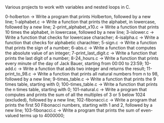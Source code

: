 Various projects to work with variables and nested loops in C.

0-holberton -> Write a program that prints Holberton, followed by a new line;
1-alphabet.c -> Write a function that prints the alphabet, in lowercase, followed by a new line;
2-print_alphabet_x10.c -> Write a function that prints 10 times the alphabet, in lowercase, followed by a new line;
3-islower.c -> Write a function that checks for lowercase characher;
4-isalpha.c -> Write a function that checks for alphabetic charachter;
5-sign.c -> Write a function that prints the sign of a number;
6-abs.c -> Write a function that computes the absolute value of an integer;
7-print_last_digit.c -> Write a function that prints the last digit of a number;
8-24_hours.c -> Write a function that prints every minute of the day of Jack Bauer, starting from 00:00 to 23:59;
10-add.c -> Write a function that adds two integer and returns the result;
11-print_to_98.c -> Write a function that prints all natural numbers from n to 98, followed by a new line;
9-times_table.c -> Write a function that prints the 9 times table, starting with 0;
100-times_table.c -> Write a function that prints the n times table, starting with 0;
101-natural.c -> Write a program that computes and prints the sum of all the multiples of 3 or 5 below 1024 (excluded), followed by a new line;
102-fibonacci.c -> Write a program that prints the first 50 Fibonacci numbers, starting with 1 and 2, followed by a new line;
103-fibonacci.c -> Write a program that prints the sum of even-valued terms up to 4000000;

